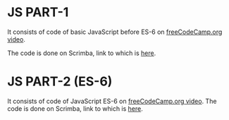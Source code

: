 # JS PART-1 
It consists of code of basic JavaScript before ES-6 on [freeCodeCamp.org video](https://www.youtube.com/watch?v=PkZNo7MFNFg).

The code is done on Scrimba, link to which is [here](https://scrimba.com/c/cPG6zBug).

# JS PART-2 (ES-6)
It consists of code of JavaScript ES-6 on [freeCodeCamp.org video](https://www.youtube.com/watch?v=PkZNo7MFNFg).
The code is done on Scrimba, link to which is [here](https://scrimba.com/c/cMrB83tQ).

